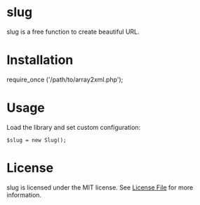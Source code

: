 # slug
slug is a free function to create beautiful URL.

# Installation

  require_once ('/path/to/array2xml.php');

# Usage
Load the library and set custom configuration:

	$slug = new Slug();

# License
slug is licensed under the MIT license. See [License File](LICENSE.md) for more information.
